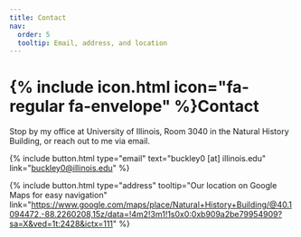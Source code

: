 ```yaml
---
title: Contact
nav:
  order: 5
  tooltip: Email, address, and location
---
```


# {% include icon.html icon="fa-regular fa-envelope" %}Contact

Stop by my office at University of Illinois, Room 3040 in the Natural History Building, or reach out to me via email.

{%
  include button.html
  type="email"
  text="buckley0 [at] illinois.edu"
  link="buckley0@illinois.edu"
%}

{%
  include button.html
  type="address"
  tooltip="Our location on Google Maps for easy navigation"
  link="https://www.google.com/maps/place/Natural+History+Building/@40.1094472,-88.2260208,15z/data=!4m2!3m1!1s0x0:0xb909a2be79954909?sa=X&ved=1t:2428&ictx=111"
%}
<!--
{% include section.html %}

{% capture col1 %}

{%
  include figure.html
  image="images/photo.jpg"
  caption="Lorem ipsum"
%}

{% endcapture %}

{% capture col2 %}

{%
  include figure.html
  image="images/photo.jpg"
  caption="Lorem ipsum"
%}

{% endcapture %}

{% include cols.html col1=col1 col2=col2 %}

{% include section.html dark=true %}

{% capture col1 %}
Lorem ipsum dolor sit amet  
consectetur adipiscing elit  
sed do eiusmod tempor
{% endcapture %}

{% capture col2 %}
Lorem ipsum dolor sit amet  
consectetur adipiscing elit  
sed do eiusmod tempor
{% endcapture %}

{% capture col3 %}
Lorem ipsum dolor sit amet  
consectetur adipiscing elit  
sed do eiusmod tempor
{% endcapture %}

{% include cols.html col1=col1 col2=col2 col3=col3 %}
-->
